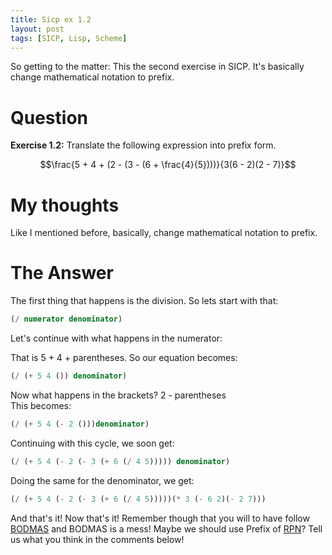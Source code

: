 ```yaml
---
title: Sicp ex 1.2
layout: post
tags: [SICP, Lisp, Scheme]
---
```


So getting to the matter: This the second exercise in SICP.
It's basically change mathematical notation to prefix.

# Question

**Exercise 1.2:** Translate the following expression into prefix form.

$$\frac{5 + 4 + (2 - (3 - (6 + \frac{4}{5})))}{3(6 - 2)(2 - 7)}$$

# My thoughts

Like I mentioned before, basically, change mathematical notation to prefix.

# The Answer

The first thing that happens is the division. So lets start with that:

```scheme
(/ numerator denominator)
```

Let's continue with what happens in the numerator:

That is 5 + 4 + parentheses. So our equation becomes:

```scheme
(/ (+ 5 4 ()) denominator)
```

Now what happens in the brackets? 2 - parentheses  
This becomes:

```scheme 
(/ (+ 5 4 (- 2 ()))denominator)
```

Continuing with this cycle, we soon get:

```scheme
(/ (+ 5 4 (- 2 (- 3 (+ 6 (/ 4 5))))) denominator)
```

Doing the same for the denominator, we get:

```scheme
(/ (+ 5 4 (- 2 (- 3 (+ 6 (/ 4 5)))))(* 3 (- 6 2)(- 2 7)))
```

And that's it! Now that's it! Remember though that you will to have follow
[BODMAS](https://en.wikipedia.org/wiki/Order_of_operations) and BODMAS is a 
mess! Maybe we should use Prefix of [RPN](https://en.wikipedia.org/wiki/Reverse_Polish_notation)?
Tell us what you think in the comments below!
